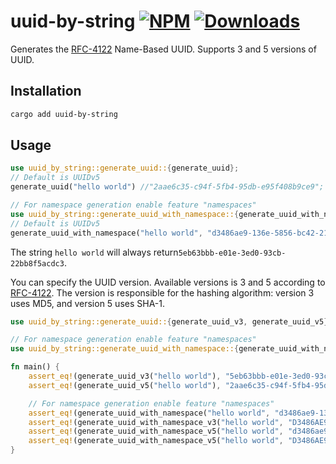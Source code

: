 uuid-by-string
[![NPM](https://img.shields.io/crates/v/uuid-by-string)](https://crates.io/crates/uuid-by-string)
[![Downloads](https://img.shields.io/crates/dr/uuid-by-string)](https://crates.io/crates/uuid-by-string)
=======================
Generates the [RFC-4122](https://tools.ietf.org/html/rfc4122#section-4.3) Name-Based UUID. Supports 3 and 5 versions of UUID.

## Installation

```bash
cargo add uuid-by-string
```

## Usage

```rust
use uuid_by_string::generate_uuid::{generate_uuid};
// Default is UUIDv5
generate_uuid("hello world") //"2aae6c35-c94f-5fb4-95db-e95f408b9ce9";

// For namespace generation enable feature "namespaces"
use uuid_by_string::generate_uuid_with_namespace::{generate_uuid_with_namespace};
// Default is UUIDv5
generate_uuid_with_namespace("hello world", "d3486ae9-136e-5856-bc42-212385ea7970") // Ok("1825ed38-348f-5b46-99de-fd84b83aba5e".to_owned())
```

The string `hello world` will always return`5eb63bbb-e01e-3ed0-93cb-22bb8f5acdc3`.

You can specify the UUID version. Available versions is 3 and 5 according to [RFC-4122](https://tools.ietf.org/html/rfc4122#section-4.3). The version is responsible for the hashing algorithm: version 3 uses MD5, and version 5 uses SHA-1.


```rust
use uuid_by_string::generate_uuid::{generate_uuid_v3, generate_uuid_v5};

// For namespace generation enable feature "namespaces"
use uuid_by_string::generate_uuid_with_namespace::{generate_uuid_with_namespace_v3, generate_uuid_with_namespace_v5};

fn main() {
    assert_eq!(generate_uuid_v3("hello world"), "5eb63bbb-e01e-3ed0-93cb-22bb8f5acdc3");
    assert_eq!(generate_uuid_v5("hello world"), "2aae6c35-c94f-5fb4-95db-e95f408b9ce9");

    // For namespace generation enable feature "namespaces"
    assert_eq!(generate_uuid_with_namespace("hello world", "d3486ae9-136e-5856-bc42-212385ea7970"), Ok("c8aeb76a-1204-3f07-995e-5c5fa3494b7f".to_owned()));
    assert_eq!(generate_uuid_with_namespace_v3("hello world", "D3486AE9-136e-5856-bc42-212385ea7970"), Ok("c8aeb76a-1204-3f07-995e-5c5fa3494b7f".to_owned()));
    assert_eq!(generate_uuid_with_namespace_v5("hello world", "d3486ae9-136e-5856-bc42-212385ea7970"), Ok("1825ed38-348f-5b46-99de-fd84b83aba5e".to_owned()));
    assert_eq!(generate_uuid_with_namespace_v5("hello world", "D3486AE9-136e-5856-bc42-212385ea7970"), Ok("1825ed38-348f-5b46-99de-fd84b83aba5e".to_owned()));
}
```
